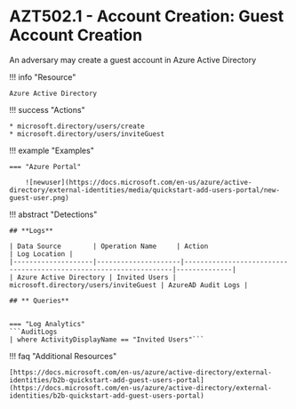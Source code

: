 # AZT502.1 - Account Creation: Guest Account Creation

An adversary may create a guest account in Azure Active Directory  

!!! info "Resource" 

	Azure Active Directory

!!! success "Actions"

	* microsoft.directory/users/create
	* microsoft.directory/users/inviteGuest

!!! example "Examples"

    === "Azure Portal"
	
    	![newuser](https://docs.microsoft.com/en-us/azure/active-directory/external-identities/media/quickstart-add-users-portal/new-guest-user.png)

!!! abstract "Detections"

	## **Logs** 

	| Data Source        | Operation Name     | Action                                                            | Log Location |
	|--------------------|---------------------|-------------------------------------------------------------------|--------------|
	| Azure Active Directory | Invited Users | microsoft.directory/users/inviteGuest | AzureAD Audit Logs |
	
	## ** Queries**

	
	=== "Log Analytics"
	```AuditLogs
	| where ActivityDisplayName == "Invited Users"```



!!! faq "Additional Resources"

	[https://docs.microsoft.com/en-us/azure/active-directory/external-identities/b2b-quickstart-add-guest-users-portal](https://docs.microsoft.com/en-us/azure/active-directory/external-identities/b2b-quickstart-add-guest-users-portal)

